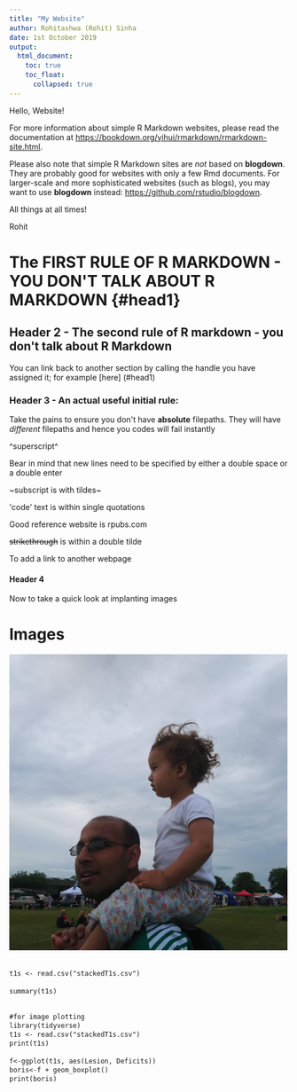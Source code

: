 ```yaml
---
title: "My Website"
author: Rohitashwa (Rohit) Sinha
date: 1st October 2019
output:
  html_document:
    toc: true
    toc_float:
      collapsed: true
---
```


Hello, Website!

For more information about simple R Markdown websites, please read the documentation at https://bookdown.org/yihui/rmarkdown/rmarkdown-site.html.

Please also note that simple R Markdown sites are _not_ based on **blogdown**. They are probably good for websites with only a few Rmd documents. For larger-scale and more sophisticated websites (such as blogs), you may want to use **blogdown** instead: https://github.com/rstudio/blogdown.

All things at all times!

Rohit

# The FIRST RULE OF R MARKDOWN -  YOU DON'T TALK ABOUT R MARKDOWN {#head1}


## Header 2 - The second rule of R markdown - you don't talk about R Markdown

You can link back to another section by calling the handle you have assigned it; for example [here] (#head1)



### Header 3 - An actual useful initial rule:

Take the pains to ensure you don't have  **absolute** filepaths. They will have *different* filepaths and hence you codes will fail instantly

^superscript^


Bear in mind that new lines need to be specified by either a double space or a double enter


~subscript is with tildes~


'code' text is within single quotations


Good reference website is rpubs.com


~~strikethrough~~ is within a double tilde


To add a link to another webpage 


#### Header 4 

Now to take a quick look at implanting images


# Images 

![here is the most important focus in all of this](IMG_5490.jpg)
```{r}

t1s <- read.csv("stackedT1s.csv")

summary(t1s)


```

```{r}
#for image plotting
library(tidyverse)
t1s <- read.csv("stackedT1s.csv")
print(t1s)

f<-ggplot(t1s, aes(Lesion, Deficits))
boris<-f + geom_boxplot()
print(boris)
```







